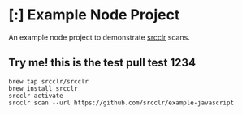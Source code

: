 # [:] Example Node Project

An example node project to demonstrate [srcclr](https://www.srcclr.com) scans.


## Try me! this is the test pull test 1234


```
brew tap srcclr/srcclr
brew install srcclr
srcclr activate
srcclr scan --url https://github.com/srcclr/example-javascript
```
